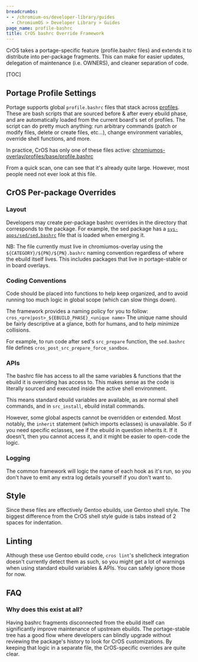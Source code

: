```yaml
---
breadcrumbs:
- - /chromium-os/developer-library/guides
  - ChromiumOS > Developer Library > Guides
page_name: profile-bashrc
title: CrOS bashrc Override Framework
---
```


CrOS takes a portage-specific feature (profile.bashrc files) and extends it to
distribute into per-package fragments. This can make for easier updates,
delegation of maintenance (i.e. OWNERS), and cleaner separation of code.

[TOC]

## Portage Profile Settings

Portage supports global `profile.bashrc` files that stack across
[profiles](/chromium-os/developer-library/guides/portage/ebuild-faq/#profiles). These are bash scripts that are sourced
before & after every ebuild phase, and are automatically loaded from the
current board's set of profiles. The script can do pretty much anything: run
arbitrary commands (patch or modify files, delete or create files, etc...),
change environment variables, override shell functions, and more.

In practice, CrOS has only one of these files active:
[chromiumos-overlay/profiles/base/profile.bashrc](https://chromium.googlesource.com/chromiumos/overlays/chromiumos-overlay/+/HEAD/profiles/base/profile.bashrc)

From a quick scan, one can see that it's already quite large. However, most
people need not ever look at this file.

## CrOS Per-package Overrides

### Layout

Developers may create per-package bashrc overrides in the directory that
corresponds to the package. For example, the sed package has a
[`sys-apps/sed/sed.bashrc`](https://chromium.googlesource.com/chromiumos/overlays/chromiumos-overlay/+/HEAD/sys-apps/sed/sed.bashrc)
file that is loaded when emerging it.

NB: The file currently must live in chromiumos-overlay using the
`${CATEGORY}/${PN}/${PN}.bashrc` naming convention regardless of where the
ebuild itself lives. This includes packages that live in portage-stable or in
board overlays.

### Coding Conventions

Code should be placed into functions to help keep organized, and to avoid
running too much logic in global scope (which can slow things down).

The framework provides a naming policy for you to follow:
`cros_<pre|post>_${EBUILD_PHASE}_<unique name>`
The unique name should be fairly descriptive at a glance, both for humans, and
to help minimize collisions.

For example, to run code after sed's `src_prepare` function, the `sed.bashrc`
file defines `cros_post_src_prepare_force_sandbox`.

### APIs

The bashrc file has access to all the same variables & functions that the ebuild
it is overriding has access to. This makes sense as the code is literally
sourced and executed inside the active shell environment.

This means standard ebuild variables are available, as are normal shell
commands, and in `src_install`, ebuild install commands.

However, some global aspects cannot be overridden or extended. Most notably,
the `inherit` statement (which imports eclasses) is unavailable. So if you need
specific eclasses, see if the ebuild in question inherits it. If it doesn't,
then you cannot access it, and it might be easier to open-code the logic.

### Logging

The common framework will logic the name of each hook as it's run, so you don't
have to emit any extra log details yourself if you don't want to.

## Style

Since these files are effectively Gentoo ebuilds, use Gentoo shell style. The
biggest difference from the CrOS shell style guide is tabs instead of 2 spaces
for indentation.

## Linting

Although these use Gentoo ebuild code, `cros lint`'s shellcheck integration
doesn't currently detect them as such, so you might get a lot of warnings when
using standard ebuild variables & APIs. You can safely ignore those for now.

## FAQ

### Why does this exist at all?

Having bashrc fragments disconnected from the ebuild itself can significantly
improve maintenance of upstream ebuilds. The portage-stable tree has a good
flow where developers can blindly upgrade without reviewing the package's
history to look for CrOS customizations. By keeping that logic in a separate
file, the CrOS-specific overrides are quite clear.
